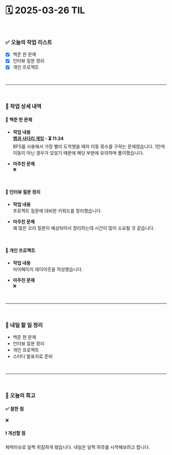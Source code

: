 # 🗓️ 2025-03-26 TIL

<br>

### ✅ 오늘의 작업 리스트  
- [x] 백준 한 문제
- [X] 인터뷰 질문 정리
- [x] 개인 프로젝트

<br>

---

<br>

### 📌 작업 상세 내역  

#### 🔹 백준 한 문제
- **작업 내용**<br>
**[뱀과 사다리 게임](https://www.acmicpc.net/problem/16928) - ⏳ 11:24**<br>
BFS를 사용해서 가장 빨리 도착했을 때의 이동 횟수를 구하는 문제였습니다. 1칸씩 이동이 아닌 경우가 있었기 때문에 해당 부분에 유의하며 풀이했습니다.

- **마주친 문제**<br>
❌

<br>

#### 🔹 인터뷰 질문 정리
- **작업 내용**<br>
프로젝트 질문에 대비한 키워드를 정리했습니다.

- **마주친 문제**<br>
꽤 많은 꼬리 질문이 예상되어서 정리하는데 시간이 많이 소요될 것 같습니다.

<br>

#### 🔹 개인 프로젝트
- **작업 내용**<br>
마이페이지 레이아웃을 작성했습니다.

- **마주친 문제**<br>
❌

<br>

---

<br>

### 🚀 내일 할 일 정리  

- 백준 한 문제
- 인터뷰 질문 정리
- 개인 프로젝트
- 스터디 발표자료 준비

<br>

---

<br>

### 🧐 오늘의 회고  

#### ✅ 잘한 점
❌

#### ❗ 개선할 점
체력이슈로 일찍 취침하게 됐습니다. 내일은 일찍 하루를 시작해보려고 합니다.



<br><br><br>